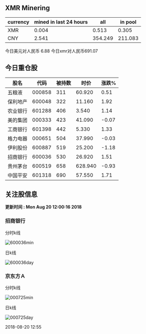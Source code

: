 ## XMR Minering

|currency|mined in last 24 hours|all|in pool|
|---|---|---|---|
|XMR|0.004|0.513|0.305|
|CNY|2.541|354.249|211.083|

今日美元对人民币 6.88	今日xmr对人民币691.07


## 今日重仓股 

|股名|代码|被持数|时价|涨跌%|
|---|---|---|---|---|
|五粮液|000858|311|60.920|0.51|
|保利地产|600048|322|11.160|1.92|
|农业银行|601288|406|3.540|1.14|
|美的集团|000333|423|41.090|-0.07|
|工商银行|601398|442|5.330|1.33|
|格力电器|000651|504|37.990|-0.03|
|伊利股份|600887|519|25.200|-1.18|
|招商银行|600036|530|26.920|1.51|
|贵州茅台|600519|658|628.940|-0.93|
|中国平安|601318|690|57.550|1.71|

## 关注股信息
**更新时间 : Mon Aug 20 12:00:16 2018**
### 招商银行 
分时k线

![600036min](http://image.sinajs.cn/newchart/min/n/sh600036.gif)

日k线

![600036day](http://image.sinajs.cn/newchart/daily/n/sh600036.gif)

### 京东方Ａ 
分时k线

![000725min](http://image.sinajs.cn/newchart/min/n/sz000725.gif)

日k线

![000725day](http://image.sinajs.cn/newchart/daily/n/sz000725.gif)

2018-08-20 12:55